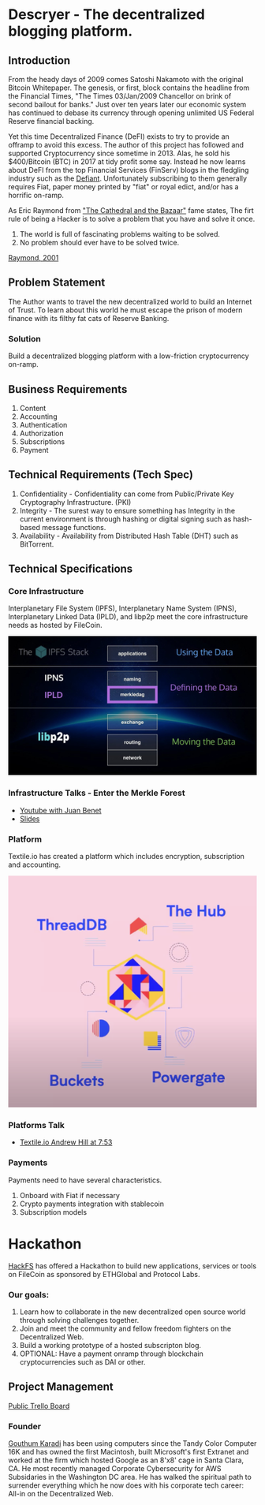 # Descryer - The decentralized blogging platform.

## Introduction

From the heady days of 2009 comes Satoshi Nakamoto with the original Bitcoin Whitepaper. The genesis, or first, block contains the headline from the Financial Times, "The Times 03/Jan/2009 Chancellor on brink of second bailout for banks." Just over ten years later our economic system has continued to debase its currency through opening unlimited US Federal Reserve financial backing.

Yet this time Decentralized Finance (DeFI) exists to try to provide an offramp to avoid this excess. The author of this project has followed and supported Cryptocurrency since sometime in 2013. Alas, he sold his \$400/Bitcoin (BTC) in 2017 at tidy profit some say. Instead he now learns about DeFI from the top Financial Services (FinServ) blogs in the fledgling industry such as the [Defiant](https://thedefiant.substack.com). Unfortunately subscribing to them generally requires Fiat, paper money printed by "fiat" or royal edict, and/or has a horrific on-ramp.

As Eric Raymond from ["The Cathedral and the Bazaar"](https://www.oreilly.com/library/view/the-cathedral/0596001088/) fame states, The firt rule of being a Hacker is to solve a problem that you have and solve it once.

1. The world is full of fascinating problems waiting to be solved.
2. No problem should ever have to be solved twice.

[Raymond, 2001](http://www.catb.org/~esr/faqs/hacker-howto.html)

## Problem Statement

The Author wants to travel the new decentralized world to build an Internet of Trust. To learn about this world he must escape the prison of modern finance with its filthy fat cats of Reserve Banking.

### Solution

Build a decentralized blogging platform with a low-friction cryptocurrency on-ramp.

## Business Requirements

1. Content
2. Accounting
3. Authentication
4. Authorization
5. Subscriptions
6. Payment

## Technical Requirements (Tech Spec)

1. Confidentiality -
   Confidentiality can come from Public/Private Key Cryptography Infrastructure. (PKI)
2. Integrity -
   The surest way to ensure something has Integrity in the current environment is through hashing or digital signing such as hash-based message functions.
3. Availability -
   Availability from Distributed Hash Table (DHT) such as BitTorrent.

## Technical Specifications

### Core Infrastructure

Interplanetary File System (IPFS), Interplanetary Name System (IPNS), Interplanetary Linked Data (IPLD), and libp2p meet the core infrastructure needs as hosted by FileCoin.

![IPFS Stack](./IPFS-Stack-detail.png 'IPFS Stack - Benet 2017')

### Infrastructure Talks - Enter the Merkle Forest

- [Youtube with Juan Benet](https://www.youtube.com/watch?v=Bqs_LzBjQyk)
- [Slides](https://www.yumpu.com/en/document/read/56930707/ipld-enter-the-merkle-forest)

### Platform

Textile.io has created a platform which includes encryption, subscription and accounting.

![Textile.io Stack](./The_Hub.png 'Textile Stack - Hill 2020')

### Platforms Talk

- [Textile.io Andrew Hill at 7:53](https://www.youtube.com/watch?v=I78z8j3Hhr4)

### Payments

Payments need to have several characteristics.

1. Onboard with Fiat if necessary
2. Crypto payments integration with stablecoin
3. Subscription models

# Hackathon

[HackFS](https://hackfs.com) has offered a Hackathon to build new applications, services or tools on FileCoin as sponsored by ETHGlobal and Protocol Labs.

### Our goals:

1. Learn how to collaborate in the new decentralized open source world through solving challenges together.
2. Join and meet the community and fellow freedom fighters on the Decentralized Web.
3. Build a working prototype of a hosted subscripton blog.
4. OPTIONAL: Have a payment onramp through blockchain cryptocurrencies such as DAI or other.

## Project Management

[Public Trello Board](https://trello.com/b/pH7eueci/descryer)

### Founder

[Gouthum Karadi](https://linkedin.com/in/virtualnexus) has been using computers since the Tandy Color Computer 16K and has owned the first Macintosh, built Microsoft's first Extranet and worked at the firm which hosted Google as an 8'x8' cage in Santa Clara, CA. He most recently managed Corporate Cybersecurity for AWS Subsidaries in the Washington DC area. He has walked the spiritual path to surrender everything which he now does with his corporate tech career: All-in on the Decentralized Web.
